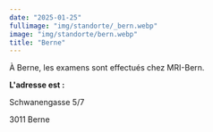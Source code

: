 ```yaml
---
date: "2025-01-25"
fullimage: "img/standorte/_bern.webp"
image: "img/standorte/bern.webp"
title: "Berne"
---
```


À Berne, les examens sont effectués chez MRI-Bern.

**L'adresse est :**

Schwanengasse 5/7

3011 Berne
